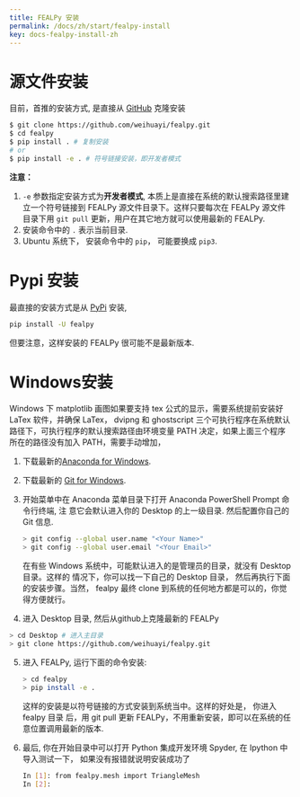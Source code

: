 ```yaml
---
title: FEALPy 安装 
permalink: /docs/zh/start/fealpy-install
key: docs-fealpy-install-zh
---
```



# 源文件安装

目前，首推的安装方式, 是直接从 [GitHub](https://github.com/weihuayi/fealpy.git) 克隆安装

```bash
$ git clone https://github.com/weihuayi/fealpy.git
$ cd fealpy
$ pip install . # 复制安装
# or
$ pip install -e . # 符号链接安装，即开发者模式
```

**注意：**

1. `-e` 参数指定安装方式为**开发者模式**, 本质上是直接在系统的默认搜索路径里建
立一个符号链接到 FEALPy 源文件目录下。这样只要每次在 FEALPy 源文件目录下用 `git pull` 
更新，用户在其它地方就可以使用最新的 FEALPy.
1. 安装命令中的 `.` 表示当前目录.
1. Ubuntu 系统下， 安装命令中的 `pip`， 可能要换成 `pip3`.


# Pypi 安装

最直接的安装方式是从 [PyPi](https://pypi.org/project/fealpy/) 安装, 

```bash
pip install -U fealpy
```

但要注意，这样安装的 FEALPy 很可能不是最新版本.



# Windows安装

Windows 下 matplotlib 画图如果要支持 tex 公式的显示，需要系统提前安装好 LaTex 软件，并确保 LaTex， dvipng 和 ghostscript 三个可执行程序在系统默认路径下，可执行程序的默认搜索路径由环境变量 PATH 决定，如果上面三个程序所在的路径没有加入 PATH，需要手动增加， 

1. 下载最新的[Anaconda for Windows](https://www.anaconda.com/distribution/).

2. 下载最新的 [Git for Windows](https://gitforwindows.org/).

3. 开始菜单中在 Anaconda 菜单目录下打开 Anaconda PowerShell Prompt 命令行终端, 注 意它会默认进入你的 Desktop 的上一级目录. 然后配置你自己的 Git 信息.

   ```bash
   > git config --global user.name "<Your Name>"
   > git config --global user.email "<Your Email>"
   ```
   在有些 Windows 系统中，可能默认进入的是管理员的目录，就没有 Desktop 目录。这样的 情况下，你可以找一下自己的 Desktop 目录， 然后再执行下面的安装步骤。当然， fealpy 最终 clone 到系统的任何地方都是可以的，你觉得方便就行。

4. 进入 Desktop 目录, 然后从github上克隆最新的 FEALPy

  ```bash
  > cd Desktop # 进入主目录
  > git clone https://github.com/weihuayi/fealpy.git
  ```

5. 进入 FEALPy, 运行下面的命令安装:

   ```bash
   > cd fealpy
   > pip install -e .
   ```

   这样的安装是以符号链接的方式安装到系统当中。这样的好处是， 你进入 fealpy 目录 后，用 git pull 更新 FEALPy，不用重新安装，即可以在系统的任意位置调用最新的版本.

6. 最后, 你在开始目录中可以打开 Python 集成开发环境 Spyder, 在 Ipython 中 导入测试一下， 如果没有报错就说明安装成功了

   ```bash
   In [1]: from fealpy.mesh import TriangleMesh
   In [2]:
   ```
